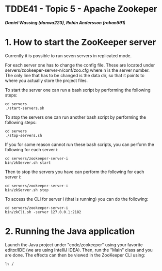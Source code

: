 # TDDE41 - Topic 5 - Apache Zookeper
##### Daniel Wassing (danwa223), Robin Andersson (roban591)

# 1. How to start the ZooKeeper server
Currently it is possible to run seven servers in replicated mode.

For each server one has to change the config file.
These are located under servers/zookeeper-server-n/conf/zoo.cfg where n is the server number.
The only line that has to be changed is the data dir, so that it points to where
you actually store the project files.
 
To start the server one can run a bash script by performing the following steps:
```
cd servers
./start-servers.sh
```
To stop the servers one can run another bash script by performing the following steps:
```
cd servers
./stop-servers.sh
```
If you for some reason cannot run these bash scripts, you can perform the following for each server i:
```
cd servers/zookeeper-server-i
bin/zkServer.sh start
```
Then to stop the servers you have can perform the following for each server i:
```
cd servers/zookeeper-server-i
bin/zkServer.sh stop
```
To access the CLI for server i (that is running) you can do the following:
```
cd servers/zookeeper-server-i
bin/zkCli.sh -server 127.0.0.1:2182
```

# 2. Running the Java application
Launch the Java project under "code/zookeeper" using your favorite editor/IDE
(we are using IntelliJ IDEA).
Then, run the "Main" class and you are done.
The effects can then be viewed in the ZooKeeper CLI using:
```
ls /
```


